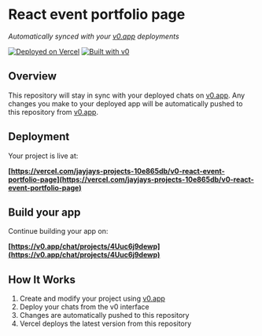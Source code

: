 # React event portfolio page

*Automatically synced with your [v0.app](https://v0.app) deployments*

[![Deployed on Vercel](https://img.shields.io/badge/Deployed%20on-Vercel-black?style=for-the-badge&logo=vercel)](https://vercel.com/jayjays-projects-10e865db/v0-react-event-portfolio-page)
[![Built with v0](https://img.shields.io/badge/Built%20with-v0.app-black?style=for-the-badge)](https://v0.app/chat/projects/4Uuc6j9dewp)

## Overview

This repository will stay in sync with your deployed chats on [v0.app](https://v0.app).
Any changes you make to your deployed app will be automatically pushed to this repository from [v0.app](https://v0.app).

## Deployment

Your project is live at:

**[https://vercel.com/jayjays-projects-10e865db/v0-react-event-portfolio-page](https://vercel.com/jayjays-projects-10e865db/v0-react-event-portfolio-page)**

## Build your app

Continue building your app on:

**[https://v0.app/chat/projects/4Uuc6j9dewp](https://v0.app/chat/projects/4Uuc6j9dewp)**

## How It Works

1. Create and modify your project using [v0.app](https://v0.app)
2. Deploy your chats from the v0 interface
3. Changes are automatically pushed to this repository
4. Vercel deploys the latest version from this repository